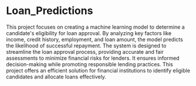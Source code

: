 # Loan_Predictions
This project focuses on creating a machine learning model to determine a candidate's eligibility for loan approval. By analyzing key factors like income, credit history, employment, and loan amount, the model predicts the likelihood of successful repayment.
The system is designed to streamline the loan approval process, providing accurate and fair assessments to minimize financial risks for lenders. It ensures informed decision-making while promoting responsible lending practices.
This project offers an efficient solution for financial institutions to identify eligible candidates and allocate loans effectively.
